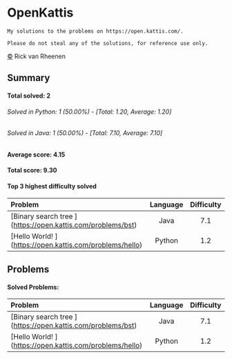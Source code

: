 # OpenKattis
	My solutions to the problems on https://open.kattis.com/.

	Please do not steal any of the solutions, for reference use only.

[&copy;](https://github.com/rvrheenen/OpenKattis/blob/master/license.txt) Rick van Rheenen
## Summary
#### Total solved: 2
###### Solved in Python: 1 (50.00%) - [Total: 1.20, Average: 1.20]
###### Solved in Java: 1 (50.00%) - [Total: 7.10, Average: 7.10]
#### Average score: 4.15
#### Total score: 9.30
#### Top 3 highest difficulty solved
| Problem | Language | Difficulty |
| :--- | :---: | :---: |
| [Binary search tree ] (https://open.kattis.com/problems/bst) | Java | 7.1 |
| [Hello World! ] (https://open.kattis.com/problems/hello) | Python | 1.2 |

## Problems
#### Solved Problems:
| Problem | Language | Difficulty |
| :--- | :---: | :---: |
| [Binary search tree ] (https://open.kattis.com/problems/bst) | Java | 7.1 |
| [Hello World! ] (https://open.kattis.com/problems/hello) | Python | 1.2 |


